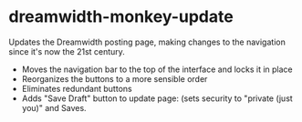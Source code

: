 # dreamwidth-monkey-update
Updates the Dreamwidth posting page, making changes to the navigation since it's now the 21st century.

- Moves the navigation bar to the top of the interface and locks it in place
- Reorganizes the buttons to a more sensible order
- Eliminates redundant buttons
- Adds "Save Draft" button to update page: (sets security to "private (just you)" and Saves.
